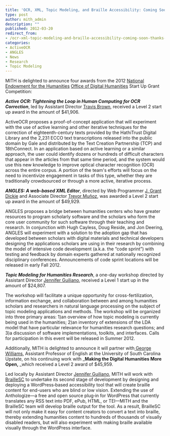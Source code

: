 ```yaml
---
title: 'OCR, XML, Topic Modeling, and Braille Accessibility: Coming Soon Thanks to the NEH!'
type: post
author: mith_admin
description: ""
published: 2012-03-20
redirect_from: 
- /ocr-xml-topic-modeling-and-braille-accessibility-coming-soon-thanks-to-the-neh/
categories:
- ActiveOCR
- ANGLES
- News
- Research
- Topic Modeling
---
```

MITH is delighted to announce four awards from the 2012 [National Endowment for the Humanities](http://www.neh.gov) [Office of Digital Humanities](http://www.neh.gov/odh/) Start Up Grant Competition:

**_Active OCR: Tightening the Loop in Human Computing for OCR Correction_**, led by Assistant Director [Travis Brown](http://mith.umd.edu/people/person/travis-brown/), received a Level 2 start up award in the amount of \$41,906.

ActiveOCR proposes a proof-of-concept application that will experiment with the use of active learning and other iterative techniques for the correction of eighteenth-century texts provided by the HathiTrust Digital Library and the 2,231 ECCO text transcriptions released into the public domain by Gale and distributed by the Text Creation Partnership (TCP) and 18thConnect. In an application based on active learning or a similar approach, the user could identify dozens or hundreds of difficult characters that appear in the articles from that same time period, and the system would use this new knowledge to improve optical character recognition (OCR) across the entire corpus. A portion of the team's efforts will focus on the need to incentivize engagement in tasks of this type, whether they are traditionally crowdsourced or through a more active, iterative process.

**_ANGLES: A web-based XML Editor_**, directed by Web Programmer [J. Grant Dickie](http://mith.umd.edu/people/person/grant-dickie/) and Associate Director [Trevor Muñoz](http://mith.umd.edu/people/person/trevor-munoz/), was awarded a Level 2 start up award in the amount of \$49,929.

ANGLES proposes a bridge between humanities centers who have greater resources to program scholarly software and the scholars who form the core user community for such software through their teaching and research. In conjunction with Hugh Cayless, Doug Reside, and Jon Deering, ANGLES will experiment with a solution to the adoption gap that has developed between scholars with digital materials and technical developers designing the applications scholars are using in their research by combining the model of intensive code development (a.k.a. the “code sprint”) with testing and feedback by domain experts gathered at nationally recognized disciplinary conferences. Announcements of code sprint locations will be released in early Fall 2012.

**_Topic Modeling for Humanities Research_**, a one-day workshop directed by Assistant Director [Jennifer Guiliano](http://mith.umd.edu/people/person/jennifer-guiliano/), received a Level 1 start up in the amount of \$24,807.

The workshop will facilitate a unique opportunity for cross-fertilization, information exchange, and collaboration between and among humanities scholars and researchers in natural language processing on the subject of topic modeling applications and methods. The workshop will be organized into three primary areas: 1)an overview of how topic modeling is currently being used in the humanities; 2)an inventory of extensions of the LDA model that have particular relevance for humanities research questions; and 3)a discussion of software implementations, toolkits, and interfaces. Calls for participation in this event will be released in Summer 2012.

Additionally, MITH is delighted to announce it will partner with[ George Williams](http://georgehwilliams.pbworks.com/w/page/14266798/FrontPage), Assistant Professor of English at the University of South Carolina Upstate, on his continuing work with \_**Making the Digital Humanities More Open,** \_which received a Level 2 award of \$45,959.

Led locally by Assistant Director [Jennifer Guiliano](http://mith.umd.edu/people/person/jennifer-guiliano/), MITH will work with [BrailleSC](http://braillesc.org/) to undertake its second stage of development by designing and deploying a WordPress‐based accessibility tool that will create braille content for end-users who are blind or low vision. Extending the use of Anthologize—a free and open source plug‐in for WordPress that currently translates any RSS text into PDF, ePub, HTML, or TEI—MITH and the BrailleSC team will develop braille output for the tool. As a result, BrailleSC will not only make it easy for content creators to convert a text into braille, thereby extending humanities content to hundreds of thousands of visually disabled readers, but will also experiment with making braille available visually through the WordPress interface.
